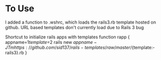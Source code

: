 


# To Use

I added a function to .wshrc, which loads the rails3.rb template hosted on
github.  URL based templates don't currently load due to Rails 3 bug

Shortcut to initialize rails apps with templates
    function rapp {
        appname=$1
        template=$2
        rails new $appname -JTm https://github.com/sid137/rails-templates/raw/master/${template:-rails3}.rb 
    }


